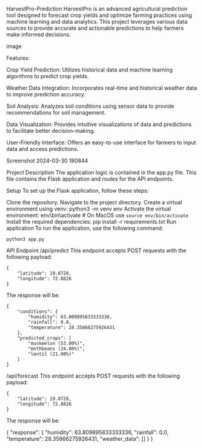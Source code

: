 HarvestPro-Prediction
HarvestPro is an advanced agricultural prediction tool designed to forecast crop yields and optimize farming practices using machine learning and data analytics. This project leverages various data sources to provide accurate and actionable predictions to help farmers make informed decisions.

image

Features:

Crop Yield Prediction: Utilizes historical data and machine learning algorithms to predict crop yields.

Weather Data Integration: Incorporates real-time and historical weather data to improve prediction accuracy.

Soil Analysis: Analyzes soil conditions using sensor data to provide recommendations for soil management.

Data Visualization: Provides intuitive visualizations of data and predictions to facilitate better decision-making.

User-Friendly Interface: Offers an easy-to-use interface for farmers to input data and access predictions.

Screenshot 2024-03-30 180844

Project Description
The application logic is contained in the app.py file. This file contains the Flask application and routes for the API endpoints.

Setup
To set up the Flask application, follow these steps:

Clone the repository.
Navigate to the project directory.
Create a virtual environment using venv:
python3 -m venv env
Activate the virtual environment:
  env\bin\activate # On MacOS use `source env/bin/activate`
Install the required dependencies:
pip install -r requirements.txt
Run application
To run the application, use the following command:


    python3 app.py

API Endpoint
/api/predict
This endpoint accepts POST requests with the following payload:

    {
        "latitude": 19.0728,
        "longitude": 72.8826
    }
The response will be:

    {
        "conditions": {
            "humidity": 63.809895833333336,
            "rainfall": 0.0,
            "temperature": 28.35866275926431
        },
        "predicted_crops": [
            "muskmelon (53.00%)",
            "mothbeans (24.00%)",
            "lentil (21.00%)"
        ]
    }
/api/forecast
This endpoint accepts POST requests with the following payload:

    {
        "latitude": 19.0728,
        "longitude": 72.8826
    }
The response will be:

{
"response": {
    "humidity": 63.809895833333336,
    "rainfall": 0.0,
    "temperature": 28.35866275926431,
    "weather_data": []
    }
}
